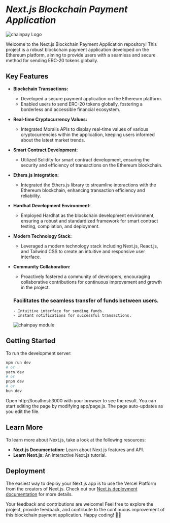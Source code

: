 # *Next.js Blockchain Payment Application*

![chainpay Logo](https://sajadh.vercel.app/assets/chainpay-da3d85e6.png)

Welcome to the Next.js Blockchain Payment Application repository! This project is a robust blockchain payment application developed on the Ethereum platform, aiming to provide users with a seamless and secure method for sending ERC-20 tokens globally.

## Key Features

- **Blockchain Transactions:**
  - Developed a secure payment application on the Ethereum platform.
  - Enabled users to send ERC-20 tokens globally, fostering a borderless and accessible financial ecosystem.

- **Real-time Cryptocurrency Values:**
  - Integrated Moralis APIs to display real-time values of various cryptocurrencies within the application, keeping users informed about the latest market trends.

- **Smart Contract Development:**
  - Utilized Solidity for smart contract development, ensuring the security and efficiency of transactions on the Ethereum blockchain.

- **Ethers.js Integration:**
  - Integrated the Ethers.js library to streamline interactions with the Ethereum blockchain, enhancing transaction efficiency and reliability.

- **Hardhat Development Environment:**
  - Employed Hardhat as the blockchain development environment, ensuring a robust and standardized framework for smart contract testing, compilation, and deployment.

- **Modern Technology Stack:**
  - Leveraged a modern technology stack including Next.js, React.js, and Tailwind CSS to create an intuitive and responsive user interface.

- **Community Collaboration:**
  - Proactively fostered a community of developers, encouraging collaborative contributions for continuous improvement and growth in the project.

  ###  Facilitates the seamless transfer of funds between users.
      - Intuitive interface for sending funds.
      - Instant notifications for successful transactions.
  
  ![chainpay module](https://i.ibb.co/d7cts8t/Screenshot-24.png)

## Getting Started

To run the development server:

```bash
npm run dev
# or
yarn dev
# or
pnpm dev
# or
bun dev

```

Open http://localhost:3000 with your browser to see the result. You can start editing the page by modifying app/page.js. The page auto-updates as you edit the file.

## Learn More

To learn more about Next.js, take a look at the following resources:

- **Next.js Documentation:** Learn about Next.js features and API.
- **Learn Next.js:** An interactive Next.js tutorial.

## Deployment

The easiest way to deploy your Next.js app is to use the Vercel Platform from the creators of Next.js. Check out our [Next.js deployment documentation](https://nextjs.org/docs/deployment) for more details.

Your feedback and contributions are welcome! Feel free to explore the project, provide feedback, and contribute to the continuous improvement of this blockchain payment application. Happy coding! 🚀🌐
